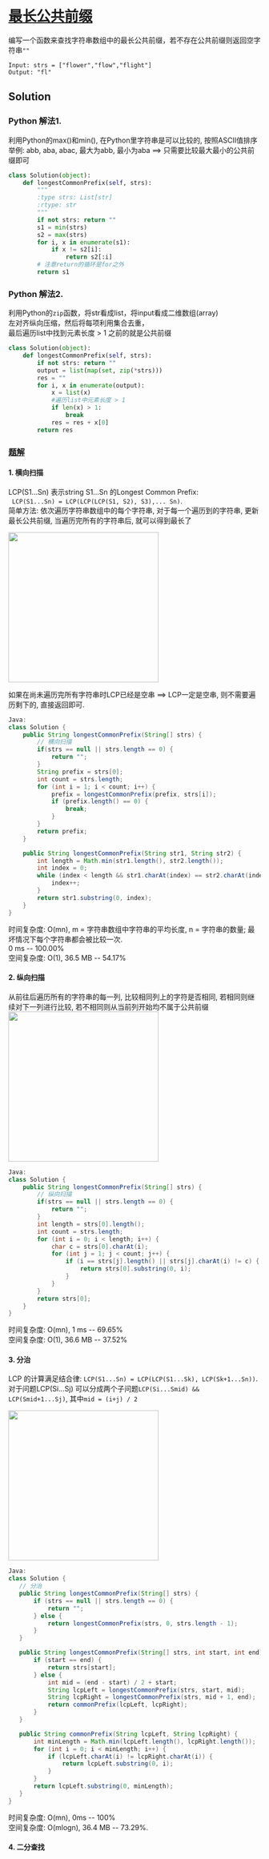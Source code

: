 # [最长公共前缀](https://leetcode-cn.com/problems/longest-common-prefix/)

编写一个函数来查找字符串数组中的最长公共前缀，若不存在公共前缀则返回空字符串```""```
```
Input: strs = ["flower","flow","flight"]
Output: "fl"
```

## Solution
### Python 解法1.
利用Python的max()和min(), 在Python里字符串是可以比较的, 按照ASCII值排序   
举例: abb, aba, abac, 最大为abb, 最小为aba ==> 只需要比较最大最小的公共前缀即可
```Python
class Solution(object):
    def longestCommonPrefix(self, strs):
        """
        :type strs: List[str]
        :rtype: str
        """
        if not strs: return ""
        s1 = min(strs)
        s2 = max(strs)
        for i, x in enumerate(s1):
            if x != s2[i]:
                return s2[:i]
        # 注意return的循环是for之外
        return s1
```

### Python 解法2.
利用Python的```zip```函数，将str看成list，将input看成二维数组(array)    
左对齐纵向压缩，然后将每项利用集合去重，  
最后遍历list中找到元素长度 > 1 之前的就是公共前缀
```Python
class Solution(object):
    def longestCommonPrefix(self, strs):
        if not strs: return ""
        output = list(map(set, zip(*strs)))
        res = ""
        for i, x in enumerate(output):
            x = list(x)
            #遍历list中元素长度 > 1 
            if len(x) > 1:
                break
            res = res + x[0]
        return res
```

### [题解](https://leetcode-cn.com/problems/longest-common-prefix/solution/zui-chang-gong-gong-qian-zhui-by-leetcode-solution/)

#### 1. 横向扫描
LCP(S1...Sn) 表示string S1...Sn 的Longest Common Prefix:  
``` LCP(S1...Sn) = LCP(LCP(LCP(S1, S2), S3),... Sn)```.      
简单方法: 依次遍历字符串数组中的每个字符串, 对于每一个遍历到的字符串, 更新最长公共前缀, 当遍历完所有的字符串后, 就可以得到最长了

<img src="https://user-images.githubusercontent.com/56160038/146835970-8d0bee34-461b-45c3-9ae6-d9d6602cc465.png" height="300">

如果在尚未遍历完所有字符串时LCP已经是空串 ==> LCP一定是空串, 则不需要遍历剩下的, 直接返回即可. 
```Java
Java:
class Solution {
    public String longestCommonPrefix(String[] strs) {
        // 横向扫描
        if(strs == null || strs.length == 0) {
            return "";
        }
        String prefix = strs[0];
        int count = strs.length;
        for (int i = 1; i < count; i++) {
            prefix = longestCommonPrefix(prefix, strs[i]);
            if (prefix.length() == 0) {
                break;
            }
        }
        return prefix;
    }

    public String longestCommonPrefix(String str1, String str2) {
        int length = Math.min(str1.length(), str2.length());
        int index = 0;
        while (index < length && str1.charAt(index) == str2.charAt(index)) {
            index++;
        }
        return str1.substring(0, index);
    }
}
```
时间复杂度: O(mn), m = 字符串数组中字符串的平均长度, n = 字符串的数量; 最坏情况下每个字符串都会被比较一次.   
0 ms -- 100.00%    
空间复杂度: O(1), 36.5 MB -- 54.17%

#### 2. 纵向扫描
从前往后遍历所有的字符串的每一列, 比较相同列上的字符是否相同, 若相同则继续对下一列进行比较, 若不相同则从当前列开始均不属于公共前缀
<img src ="https://user-images.githubusercontent.com/56160038/146848772-e9b25d54-9b32-426b-b6a6-be1d9137888a.png" height=300>

```Java
Java:
class Solution {
    public String longestCommonPrefix(String[] strs) {
        // 纵向扫描
        if(strs == null || strs.length == 0) {
            return "";
        }
        int length = strs[0].length();
        int count = strs.length;
        for (int i = 0; i < length; i++) {
            char c = strs[0].charAt(i);
            for (int j = 1; j < count; j++) {
                if (i == strs[j].length() || strs[j].charAt(i) != c) {
                    return strs[0].substring(0, i);
                }
            }
        }
        return strs[0];
    }
}
```
时间复杂度: O(mn), 1 ms -- 69.65%    
空间复杂度: O(1), 36.6 MB -- 37.52%

#### 3. 分治
LCP 的计算满足结合律:
```LCP(S1...Sn) = LCP(LCP(S1...Sk), LCP(Sk+1...Sn))```.   
对于问题LCP(Si...Sj) 可以分成两个子问题```LCP(Si...Smid) && LCP(Smid+1...Sj)```, 其中```mid = (i+j) / 2```

<img src="https://user-images.githubusercontent.com/56160038/146853416-be8df81e-5a17-4e67-bc90-937bc91800bf.png" height=300>

 ```Java
 Java: 
 class Solution {
    // 分治
    public String longestCommonPrefix(String[] strs) {
        if (strs == null || strs.length == 0) {
            return "";
        } else {
            return longestCommonPrefix(strs, 0, strs.length - 1);
        }
    }

    public String longestCommonPrefix(String[] strs, int start, int end) {
        if (start == end) {
            return strs[start];
        } else {
            int mid = (end - start) / 2 + start;
            String lcpLeft = longestCommonPrefix(strs, start, mid);
            String lcpRight = longestCommonPrefix(strs, mid + 1, end);
            return commonPrefix(lcpLeft, lcpRight);
        }
    }

    public String commonPrefix(String lcpLeft, String lcpRight) {
        int minLength = Math.min(lcpLeft.length(), lcpRight.length());       
        for (int i = 0; i < minLength; i++) {
            if (lcpLeft.charAt(i) != lcpRight.charAt(i)) {
                return lcpLeft.substring(0, i);
            }
        }
        return lcpLeft.substring(0, minLength);
    }
}
```
时间复杂度: O(mn), 0ms -- 100%     
空间复杂度: O(mlogn), 36.4 MB -- 73.29%.   

#### 4. 二分查找
